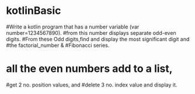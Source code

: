 # kotlinBasic
#Write a kotlin program that has a number variable (var number=1234567890). 
#from this number displays separate odd-even digits. 
#From these Odd digits,find and display the most significant digit and
#the factorial_number & 
#Fibonacci series. 
# all the even numbers add to a list, 
#get 2 no. position values, and 
#delete 3 no. index value and display it.
